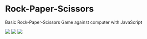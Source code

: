 # Rock-Paper-Scissors

Basic Rock-Paper-Scissors Game against computer with JavaScript

<img src="https://imagehost.imageupload.net/2020/02/26/image.png">

<img src="https://imagehost.imageupload.net/2020/02/26/image2.png">

<img src="https://imagehost.imageupload.net/2020/02/26/image3.png">
